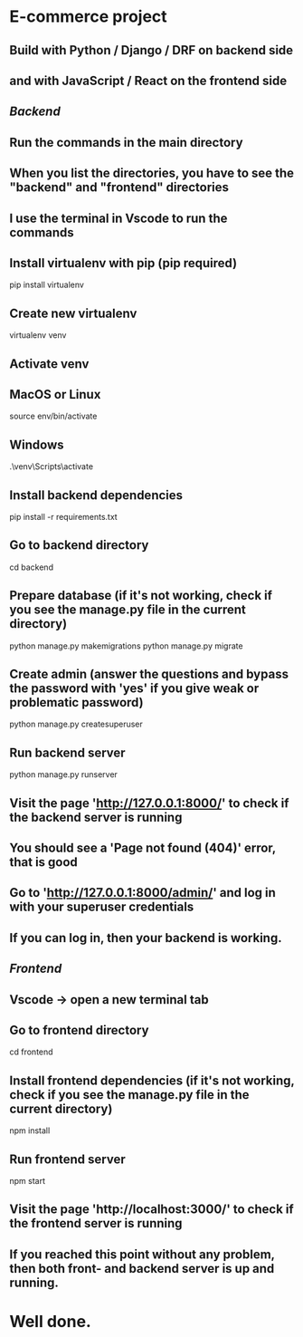 # E-commerce project

## Build with Python / Django / DRF on backend side
## and with JavaScript / React on the frontend side

## ***Backend***

## Run the commands in the main directory
## When you list the directories, you have to see the "backend" and "frontend" directories
## I use the terminal in Vscode to run the commands

## Install virtualenv with pip (pip required)
pip install virtualenv

## Create new virtualenv
virtualenv venv

## Activate venv
## MacOS or Linux
source env/bin/activate

## Windows
.\venv\Scripts\activate

## Install backend dependencies
pip install -r requirements.txt

## Go to backend directory
cd backend

## Prepare database (if it's not working, check if you see the manage.py file in the current directory)
python manage.py makemigrations
python manage.py migrate

## Create admin (answer the questions and bypass the password with 'yes' if you give weak or problematic password)
python manage.py createsuperuser

## Run backend server
python manage.py runserver

## Visit the page 'http://127.0.0.1:8000/' to check if the backend server is running
## You should see a 'Page not found (404)' error, that is good
## Go to 'http://127.0.0.1:8000/admin/' and log in with your superuser credentials
## If you can log in, then your backend is working. 


## ***Frontend***

## Vscode -> open a new terminal tab
## Go to frontend directory
cd frontend

## Install frontend dependencies (if it's not working, check if you see the manage.py file in the current directory)
npm install

## Run frontend server
npm start

## Visit the page 'http://localhost:3000/' to check if the frontend server is running

## If you reached this point without any problem, then both front- and backend server is up and running.
# Well done.
